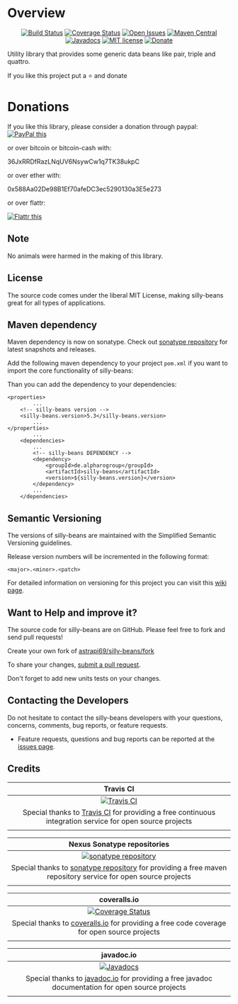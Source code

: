 # Overview

<div align="center">

[![Build Status](https://travis-ci.org/astrapi69/silly-beans.svg?branch=develop)](https://travis-ci.org/astrapi69/silly-beans) 
[![Coverage Status](https://coveralls.io/repos/github/astrapi69/silly-beans/badge.svg?branch=develop)](https://coveralls.io/github/astrapi69/silly-beans?branch=develop) 
[![Open Issues](https://img.shields.io/github/issues/astrapi69/silly-beans.svg?style=flat)](https://github.com/astrapi69/silly-beans/issues) 
[![Maven Central](https://maven-badges.herokuapp.com/maven-central/de.alpharogroup/silly-beans/badge.svg)](https://maven-badges.herokuapp.com/maven-central/de.alpharogroup/silly-beans)
[![Javadocs](http://www.javadoc.io/badge/de.alpharogroup/silly-beans.svg)](http://www.javadoc.io/doc/de.alpharogroup/silly-beans)
[![MIT license](http://img.shields.io/badge/license-MIT-brightgreen.svg?style=flat)](http://opensource.org/licenses/MIT)
[![Donate](https://img.shields.io/badge/donate-❤-ff2244.svg)](https://www.paypal.com/cgi-bin/webscr?cmd=_s-xclick&hosted_button_id=GVBTWLRAZ7HB8)

</div>

Utility library that provides some generic data beans like pair, triple and quattro.

If you like this project put a ⭐ and donate

# Donations

If you like this library, please consider a donation through paypal: <a href="https://www.paypal.com/cgi-bin/webscr?cmd=_s-xclick&hosted_button_id=MJ7V43GU2H386" target="_blank">
<img src="https://www.paypalobjects.com/en_US/GB/i/btn/btn_donateCC_LG.gif" alt="PayPal this" title="PayPal – The safer, easier way to pay online!" border="0" />
</a>

or over bitcoin or bitcoin-cash with:

36JxRRDfRazLNqUV6NsywCw1q7TK38ukpC

or over ether with:

0x588Aa02De98B1Ef70afeDC3ec5290130a3E5e273

or over flattr:
  
<a href="http://flattr.com/thing/4067696/astrapi69silly-beans-on-GitHub" target="_blank">
<img src="http://api.flattr.com/button/flattr-badge-large.png" alt="Flattr this" title="Flattr this" border="0" />
</a>

## Note

No animals were harmed in the making of this library.

## License

The source code comes under the liberal MIT License, making silly-beans great for all types of applications.

## Maven dependency

Maven dependency is now on sonatype.
Check out [sonatype repository](https://oss.sonatype.org/index.html#nexus-search;gav~de.alpharogroup~silly-beans~~~) for latest snapshots and releases.

Add the following maven dependency to your project `pom.xml` if you want to import the core functionality of silly-beans:

Than you can add the dependency to your dependencies:

	<properties>
			...
		<!-- silly-beans version -->
		<silly-beans.version>5.3</silly-beans.version>
			...
	</properties>
			...
		<dependencies>
			...
			<!-- silly-beans DEPENDENCY -->
			<dependency>
				<groupId>de.alpharogroup</groupId>
				<artifactId>silly-beans</artifactId>
				<version>${silly-beans.version}</version>
			</dependency>
			...
		</dependencies>

## Semantic Versioning

The versions of silly-beans are maintained with the Simplified Semantic Versioning guidelines.

Release version numbers will be incremented in the following format:

`<major>.<minor>.<patch>`

For detailed information on versioning for this project you can visit this [wiki page](https://github.com/lightblueseas/mvn-parent-projects/wiki/Simplified-Semantic-Versioning).

## Want to Help and improve it? ###

The source code for silly-beans are on GitHub. Please feel free to fork and send pull requests!

Create your own fork of [astrapi69/silly-beans/fork](https://github.com/astrapi69/silly-beans/fork)

To share your changes, [submit a pull request](https://github.com/astrapi69/silly-beans/pull/new/develop).

Don't forget to add new units tests on your changes.

## Contacting the Developers

Do not hesitate to contact the silly-beans developers with your questions, concerns, comments, bug reports, or feature requests.
- Feature requests, questions and bug reports can be reported at the [issues page](https://github.com/astrapi69/silly-beans/issues).

## Credits

|**Travis CI**|
|     :---:      |
|[![Travis CI](https://travis-ci.com/images/logos/TravisCI-Full-Color.png)](https://coveralls.io/github/astrapi69/silly-beans?branch=develop)|
|Special thanks to [Travis CI](https://travis-ci.org) for providing a free continuous integration service for open source projects|
|     <img width=1000/>     |

|**Nexus Sonatype repositories**|
|     :---:      |
|[![sonatype repository](https://img.shields.io/nexus/r/https/oss.sonatype.org/de.alpharogroup/silly-beans.svg?style=for-the-badge)](https://oss.sonatype.org/index.html#nexus-search;gav~de.alpharogroup~silly-beans~~~)|
|Special thanks to [sonatype repository](https://www.sonatype.com) for providing a free maven repository service for open source projects|
|     <img width=1000/>     |

|**coveralls.io**|
|     :---:      |
|[![Coverage Status](https://coveralls.io/repos/github/astrapi69/silly-beans/badge.svg?branch=develop)](https://coveralls.io/github/astrapi69/silly-beans?branch=develop)|
|Special thanks to [coveralls.io](https://coveralls.io) for providing a free code coverage for open source projects|
|     <img width=1000/>     |

|**javadoc.io**|
|     :---:      |
|[![Javadocs](http://www.javadoc.io/badge/de.alpharogroup/silly-beans.svg)](http://www.javadoc.io/doc/de.alpharogroup/silly-beans)|
|Special thanks to [javadoc.io](http://www.javadoc.io) for providing a free javadoc documentation for open source projects|
|     <img width=1000/>     |
